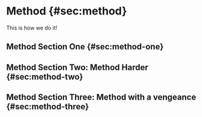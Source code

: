 # Method {#sec:method}

This is how we do it!

## Method Section One {#sec:method-one}

## Method Section Two: Method Harder {#sec:method-two}

## Method Section Three: Method with a vengeance {#sec:method-three}

